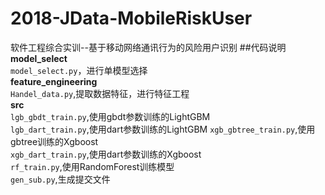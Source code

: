 # 2018-JData-MobileRiskUser
软件工程综合实训--基于移动网络通讯行为的风险用户识别
##代码说明
**model_select**  
`model_select.py`，进行单模型选择   
**feature_engineering**  
`Handel_data.py`,提取数据特征，进行特征工程  
**src**  
`lgb_gbdt_train.py`,使用gbdt参数训练的LightGBM  
`lgb_dart_train.py`,使用dart参数训练的LightGBM
`xgb_gbtree_train.py`,使用gbtree训练的Xgboost  
`xgb_dart_train.py`,使用dart参数训练的Xgboost  
`rf_train.py`,使用RandomForest训练模型  
`gen_sub.py`,生成提交文件